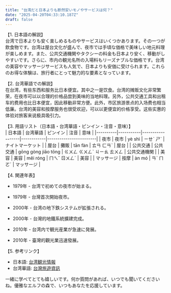 ```yaml
---
title: "台湾だと日本よりも断然安いモノやサービスは何？"
date: "2025-04-20T04:33:10.187Z"
draft: false
---
```


【1. 日本語の解説】  
台湾で日本よりも安く楽しめるものやサービスはいくつかあります。その一つが飲食物です。台湾は屋台文化が盛んで、夜市では手頃な価格で美味しい地元料理が楽しめます。また、公共交通機関やタクシーの料金も日本より安く、移動がしやすいです。さらに、市内の観光名所の入場料もリーズナブルな価格です。台湾の美容やマッサージサービスも人気で、日本よりも安価に受けられます。これらのお得な体験は、旅行者にとって魅力的な要素となっています。

【2. 台湾華語での解説】  
在台湾，有些东西和服务比日本便宜。其中之一是饮食。台湾的摊贩文化非常繁荣，在夜市可以以合理的价格品尝到美味的当地料理。另外，公共交通工具和出租车的费用也比日本便宜，因此移動非常方便。此外，市区旅游景点的入场费也相当低廉。台湾的美容和按摩服务也很受欢迎，可以以更便宜的价格享受。这些实惠的体验对旅客来说极具吸引力。

【3. 用語リスト（日本語・台湾華語・ピンイン・注音・意味）】  
| 日本語   | 台湾華語  | ピンイン         | 注音       | 意味                   |
|----------|-----------|------------------|------------|------------------------|
| 夜市     | 夜市      | yè shì           | ㄧㄝˋ ㄕˋ   | ナイトマーケット       |
| 屋台     | 攤販      | tān fàn          | ㄊㄢ ㄈㄢˋ   | 屋台                   |
| 公共交通 | 公共交通  | gōng gòng jiāo tōng | ㄍㄨㄥ ㄍㄨㄥˋ ㄐㄧㄠ ㄊㄨㄥ   | 公共交通機関           |
| 美容   | 美容      | měi róng         | ㄇㄟˇ ㄖㄨㄥˊ | 美容                   |
| マッサージ | 按摩      | àn mó            | ㄢˋ ㄇㄛˊ    | マッサージ             |

【4. 関連年表】  
- 1979年 - 台湾で初めての夜市が始まる。  
- 1979年 - 台灣首次開始夜市。

- 2000年 - 台湾の地下鉄システムが拡張される。  
- 2000年 - 台灣的地鐵系統擴建完成。

- 2010年 - 台湾内で観光産業が急速に発展。  
- 2010年 - 臺灣的觀光業迅速發展。

【5. 参考リンク】  
- 日本語: [台湾観光情報](https://www.taipeinavi.jp/special/80041535)  
- 台湾華語: [台灣旅遊資訊](https://www.taiwan.net.tw/m1.aspx?sNo=0001016)

一緒に学べてとても嬉しいです。何か質問があれば、いつでも聞いてくださいね。優雅なエルフの森で、いつもあなたを応援しています。